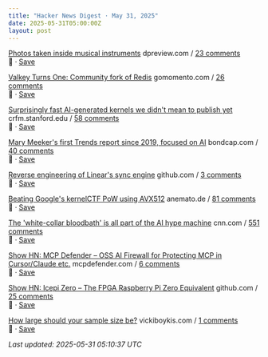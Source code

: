 ```yaml
---
title: "Hacker News Digest · May 31, 2025"
date: 2025-05-31T05:00:00Z
layout: post
---
```


[Photos taken inside musical instruments](https://www.dpreview.com/photography/5400934096/probe-lenses-and-focus-stacking-the-secrets-to-incredible-photos-taken-inside-instruments)  dpreview.com / [23 comments](https://news.ycombinator.com/item?id=44139626)  
🔗 · [Save](https://bookmark.syazarilasyraf.com/bookmarks/new?url=https%3A%2F%2Fwww.dpreview.com%2Fphotography%2F5400934096%2Fprobe-lenses-and-focus-stacking-the-secrets-to-incredible-photos-taken-inside-instruments&title=Photos%20taken%20inside%20musical%20instruments)

[Valkey Turns One: Community fork of Redis](https://www.gomomento.com/blog/valkey-turns-one-how-the-community-fork-left-redis-in-the-dust/)  gomomento.com / [26 comments](https://news.ycombinator.com/item?id=44140379)  
🔗 · [Save](https://bookmark.syazarilasyraf.com/bookmarks/new?url=https%3A%2F%2Fwww.gomomento.com%2Fblog%2Fvalkey-turns-one-how-the-community-fork-left-redis-in-the-dust%2F&title=Valkey%20Turns%20One%3A%20Community%20fork%20of%20Redis)

[Surprisingly fast AI-generated kernels we didn't mean to publish yet](https://crfm.stanford.edu/2025/05/28/fast-kernels.html)  crfm.stanford.edu / [58 comments](https://news.ycombinator.com/item?id=44139454)  
🔗 · [Save](https://bookmark.syazarilasyraf.com/bookmarks/new?url=https%3A%2F%2Fcrfm.stanford.edu%2F2025%2F05%2F28%2Ffast-kernels.html&title=Surprisingly%20fast%20AI-generated%20kernels%20we%20didn%27t%20mean%20to%20publish%20yet)

[Mary Meeker's first Trends report since 2019, focused on AI](https://www.bondcap.com/reports/tai)  bondcap.com / [40 comments](https://news.ycombinator.com/item?id=44139403)  
🔗 · [Save](https://bookmark.syazarilasyraf.com/bookmarks/new?url=https%3A%2F%2Fwww.bondcap.com%2Freports%2Ftai&title=Mary%20Meeker%27s%20first%20Trends%20report%20since%202019%2C%20focused%20on%20AI)

[Reverse engineering of Linear's sync engine](https://github.com/wzhudev/reverse-linear-sync-engine)  github.com / [3 comments](https://news.ycombinator.com/item?id=44123131)  
🔗 · [Save](https://bookmark.syazarilasyraf.com/bookmarks/new?url=https%3A%2F%2Fgithub.com%2Fwzhudev%2Freverse-linear-sync-engine&title=Reverse%20engineering%20of%20Linear%27s%20sync%20engine)

[Beating Google's kernelCTF PoW using AVX512](https://anemato.de/blog/kctf-vdf)  anemato.de / [81 comments](https://news.ycombinator.com/item?id=44137715)  
🔗 · [Save](https://bookmark.syazarilasyraf.com/bookmarks/new?url=https%3A%2F%2Fanemato.de%2Fblog%2Fkctf-vdf&title=Beating%20Google%27s%20kernelCTF%20PoW%20using%20AVX512)

[The 'white-collar bloodbath' is all part of the AI hype machine](https://www.cnn.com/2025/05/30/business/anthropic-amodei-ai-jobs-nightcap)  cnn.com / [551 comments](https://news.ycombinator.com/item?id=44136117)  
🔗 · [Save](https://bookmark.syazarilasyraf.com/bookmarks/new?url=https%3A%2F%2Fwww.cnn.com%2F2025%2F05%2F30%2Fbusiness%2Fanthropic-amodei-ai-jobs-nightcap&title=The%20%27white-collar%20bloodbath%27%20is%20all%20part%20of%20the%20AI%20hype%20machine)

[Show HN: MCP Defender – OSS AI Firewall for Protecting MCP in Cursor/Claude etc.](https://mcpdefender.com)  mcpdefender.com / [6 comments](https://news.ycombinator.com/item?id=44128325)  
🔗 · [Save](https://bookmark.syazarilasyraf.com/bookmarks/new?url=https%3A%2F%2Fmcpdefender.com&title=Show%20HN%3A%20MCP%20Defender%20%E2%80%93%20OSS%20AI%20Firewall%20for%20Protecting%20MCP%20in%20Cursor%2FClaude%20etc.)

[Show HN: Icepi Zero – The FPGA Raspberry Pi Zero Equivalent](https://github.com/cheyao/icepi-zero)  github.com / [25 comments](https://news.ycombinator.com/item?id=44115853)  
🔗 · [Save](https://bookmark.syazarilasyraf.com/bookmarks/new?url=https%3A%2F%2Fgithub.com%2Fcheyao%2Ficepi-zero&title=Show%20HN%3A%20Icepi%20Zero%20%E2%80%93%20The%20FPGA%20Raspberry%20Pi%20Zero%20Equivalent)

[How large should your sample size be?](https://vickiboykis.com/2015/08/04/how-large-should-your-sample-size-be/)  vickiboykis.com / [1 comments](https://news.ycombinator.com/item?id=44113847)  
🔗 · [Save](https://bookmark.syazarilasyraf.com/bookmarks/new?url=https%3A%2F%2Fvickiboykis.com%2F2015%2F08%2F04%2Fhow-large-should-your-sample-size-be%2F&title=How%20large%20should%20your%20sample%20size%20be%3F)


_Last updated: 2025-05-31 05:10:37 UTC_
